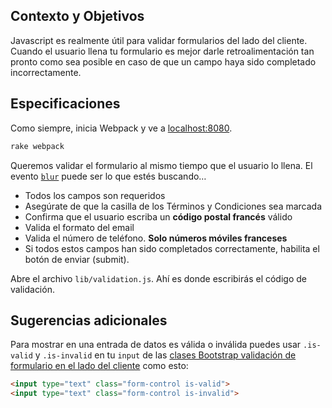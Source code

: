 ## Contexto y Objetivos

Javascript es realmente útil para validar formularios del lado del cliente.
Cuando el usuario llena tu formulario es mejor darle retroalimentación tan pronto como sea posible en caso de que un campo haya sido completado incorrectamente.

## Especificaciones

Como siempre, inicia Webpack y ve a [localhost:8080](http://localhost:8080).

```bash
rake webpack
```

Queremos validar el formulario al mismo tiempo que el usuario lo llena. El evento [`blur`](https://developer.mozilla.org/en-US/docs/Web/Events/blur) puede ser lo que estés buscando…

- Todos los campos son requeridos
- Asegúrate de que la casilla de los Términos y Condiciones sea marcada
- Confirma que el usuario escriba un **código postal francés** válido
- Valida el formato del email
- Valida el número de teléfono. **Solo números móviles franceses**
- Si todos estos campos han sido completados correctamente, habilita el botón de enviar (submit).

Abre el archivo `lib/validation.js`. Ahí es donde escribirás el código de validación.

## Sugerencias adicionales

Para mostrar en una entrada de datos es válida o inválida puedes usar `.is-valid` y `.is-invalid` en tu `input` de las [clases Bootstrap validación de formulario en el lado del cliente](https://getbootstrap.com/docs/5.1/forms/validation/#server-side) como esto:

```html
<input type="text" class="form-control is-valid">
<input type="text" class="form-control is-invalid">
```
